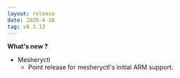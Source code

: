 ```yaml
---
layout: release
date: 2020-4-16
tag: v0.3.13
---
```


**What's new ?**

- Mesheryctl
  - Point release for mesheryctl's initial ARM support.

